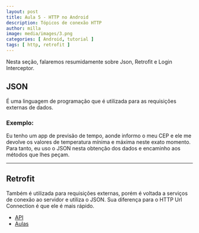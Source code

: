 ```yaml
---
layout: post
title: Aula 5 - HTTP no Android
description: Tópicos de conexão HTTP
author: milla
image: media/images/3.png
categories: [ Android, tutorial ]
tags: [ http, retrofit ]
---
```


Nesta seção, falaremos resumidamente sobre Json, Retrofit e Login Interceptor.

## JSON

É uma linguagem de programação que é utilizada para as requisições externas de dados.

### Exemplo: 
Eu tenho um app de previsão de tempo, aonde informo o meu CEP e ele me devolve os valores de temperatura mínima e máxima neste exato momento. Para tanto, eu uso o JSON nesta obtenção dos dados e encaminho aos métodos que lhes peçam.

---
## Retrofit
Também é utilizada para requisições externas, porém é voltada a serviços de conexão ao servidor e utiliza o JSON. Sua diferença para o HTTP Url Connection é que ele é mais rápido.

- [API](https://square.github.io/retrofit/)
- [Aulas](https://www.youtube.com/user/SimplifiedCoding/search?query=retrofit)